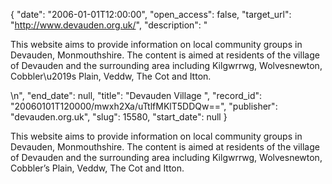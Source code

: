 {
  "date": "2006-01-01T12:00:00", 
  "open_access": false, 
  "target_url": "http://www.devauden.org.uk/", 
  "description": "<p>This website aims to provide information on local community groups in Devauden, Monmouthshire. The content is aimed at residents of the village of Devauden and the surrounding area including Kilgwrrwg, Wolvesnewton, Cobbler\u2019s Plain, Veddw, The Cot and Itton.</p>\n", 
  "end_date": null, 
  "title": "Devauden Village ", 
  "record_id": "20060101T120000/mwxh2Xa/uTtlfMKlT5DDQw==", 
  "publisher": "devauden.org.uk", 
  "slug": 15580, 
  "start_date": null
}

<p>This website aims to provide information on local community groups in Devauden, Monmouthshire. The content is aimed at residents of the village of Devauden and the surrounding area including Kilgwrrwg, Wolvesnewton, Cobbler’s Plain, Veddw, The Cot and Itton.</p>
